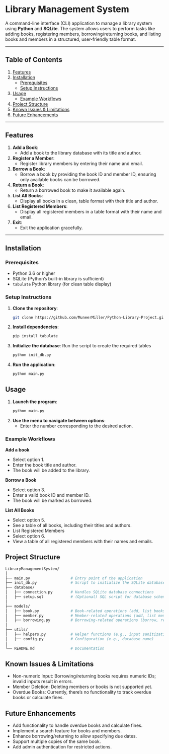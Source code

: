 
# Library Management System

A command-line interface (CLI) application to manage a library system using **Python** and **SQLite**. The system allows users to perform tasks like adding books, registering members, borrowing/returning books, and listing books and members in a structured, user-friendly table format.

---

## Table of Contents

1. [Features](#features)
2. [Installation](#installation)
   - [Prerequisites](#prerequisites)
   - [Setup Instructions](#setup-instructions)
3. [Usage](#usage)
   - [Example Workflows](#example-workflows)
4. [Project Structure](#project-structure)
5. [Known Issues & Limitations](#known-issues--limitations)
6. [Future Enhancements](#future-enhancements)

---

## Features

1. **Add a Book**:
   - Add a book to the library database with its title and author.
2. **Register a Member**:
   - Register library members by entering their name and email.
3. **Borrow a Book**:
   - Borrow a book by providing the book ID and member ID, ensuring only available books can be borrowed.
4. **Return a Book**:
   - Return a borrowed book to make it available again.
5. **List All Books**:
   - Display all books in a clean, table format with their title and author.
6. **List Registered Members**:
   - Display all registered members in a table format with their name and email.
7. **Exit**:
   - Exit the application gracefully.

---

## Installation

### Prerequisites

- Python 3.6 or higher
- SQLite (Python’s built-in library is sufficient)
- `tabulate` Python library (for clean table display)

### Setup Instructions

1. **Clone the repository**:
   ```bash
   git clone https://github.com/MuneerMiller/Python-Library-Project.git
2. **Install dependencies**:
   ```bash
   pip install tabulate
3. **Initialize the database**: Run the script to create the required tables
   ```bash
   python init_db.py
4. **Run the application**:
   ```bash
   python main.py
## Usage

1. **Launch the program**:
   ```bash
   python main.py
2. **Use the menu to navigate between options**:
   - Enter the number corresponding to the desired action.

### Example Workflows

**Add a book**
- Select option 1.
- Enter the book title and author.
- The book will be added to the library.

**Borrow a Book**
- Select option 3.
- Enter a valid book ID and member ID.
- The book will be marked as borrowed.

**List All Books**
- Select option 5.
- See a table of all books, including their titles and authors.
- List Registered Members
- Select option 6.
- View a table of all registered members with their names and emails.

## Project Structure

```bash
LibraryManagementSystem/
│
├── main.py                  # Entry point of the application
├── init_db.py               # Script to initialize the SQLite database
├── database/
│   ├── connection.py        # Handles SQLite database connections
│   ├── setup.sql            # (Optional) SQL script for database schema
│
├── models/
│   ├── book.py              # Book-related operations (add, list books)
│   ├── member.py            # Member-related operations (add, list members)
│   ├── borrowing.py         # Borrowing-related operations (borrow, return books)
│
├── utils/
│   ├── helpers.py           # Helper functions (e.g., input sanitization)
│   ├── config.py            # Configuration (e.g., database name)
│
└── README.md                # Documentation
```

## Known Issues & Limitations

- Non-numeric Input: Borrowing/returning books requires numeric IDs; invalid inputs result in errors.
- Member Deletion: Deleting members or books is not supported yet.
- Overdue Books: Currently, there’s no functionality to track overdue books or calculate fines.

## Future Enhancements

- Add functionality to handle overdue books and calculate fines.
- Implement a search feature for books and members.
- Enhance borrowing/returning to allow specifying due dates.
- Support multiple copies of the same book.
- Add admin authentication for restricted actions.
